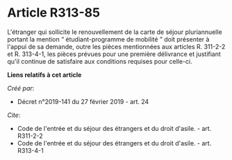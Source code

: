 # Article R313-85

L'étranger qui sollicite le renouvellement de la carte de séjour pluriannuelle portant la mention “ étudiant-programme de
mobilité ” doit présenter à l'appui de sa demande, outre les pièces mentionnées aux articles R. 311-2-2 et R. 313-4-1, les
pièces prévues pour une première délivrance et justifiant qu'il continue de satisfaire aux conditions requises pour celle-ci.

**Liens relatifs à cet article**

_Créé par_:

  - Décret n°2019-141 du 27 février 2019 - art. 24

_Cite_:

  - Code de l'entrée et du séjour des étrangers et du droit d'asile. - art. R311-2-2
  - Code de l'entrée et du séjour des étrangers et du droit d'asile. - art. R313-4-1

